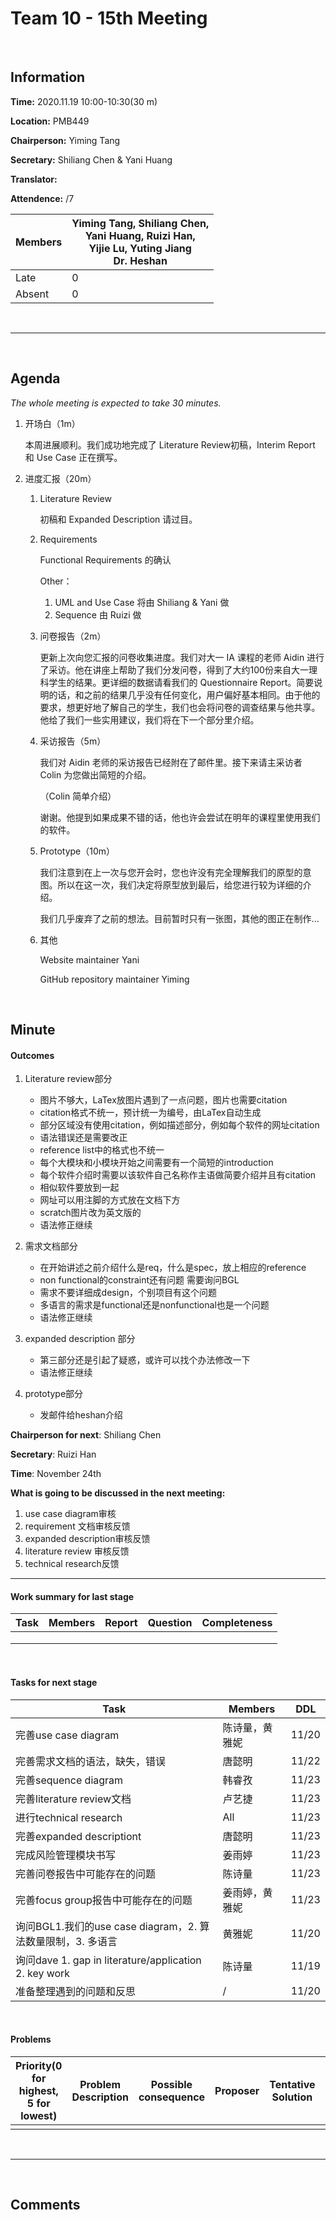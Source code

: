 # Team 10 - 15th Meeting 

<br>

## Information

**Time:**  2020.11.19 10:00-10:30(30 m)

**Location:** PMB449

**Chairperson:**  Yiming Tang

**Secretary:**  Shiliang Chen & Yani Huang

**Translator:**  

**Attendence:** /7

| **Members** | **Yiming Tang, Shiliang Chen, <br>Yani Huang, Ruizi Han, <br>Yijie Lu, Yuting Jiang<br/>Dr. Heshan** |
| ----------- | ------------------------------------------------------------ |
| Late        | 0                                                            |
| Absent      | 0                                                            |

<br>

------
<br>

## Agenda

*The whole meeting is expected to take 30 minutes.*

1. 开场白（1m）

   本周进展顺利。我们成功地完成了 Literature Review初稿，Interim Report 和 Use Case 正在撰写。

2. 进度汇报（20m）

   1. Literature Review

      初稿和 Expanded Description 请过目。

   2. Requirements

      Functional Requirements 的确认

      Other：

      1. UML and Use Case 将由 Shiliang & Yani 做
      2. Sequence 由 Ruizi 做

   3. 问卷报告（2m）

      更新上次向您汇报的问卷收集进度。我们对大一 IA 课程的老师 Aidin 进行了采访。他在讲座上帮助了我们分发问卷，得到了大约100份来自大一理科学生的结果。更详细的数据请看我们的 Questionnaire Report。简要说明的话，和之前的结果几乎没有任何变化，用户偏好基本相同。由于他的要求，想更好地了解自己的学生，我们也会将问卷的调查结果与他共享。他给了我们一些实用建议，我们将在下一个部分里介绍。

   4. 采访报告（5m）

      我们对 Aidin 老师的采访报告已经附在了邮件里。接下来请主采访者 Colin 为您做出简短的介绍。

      （Colin 简单介绍）

      谢谢。他提到如果成果不错的话，他也许会尝试在明年的课程里使用我们的软件。

   5. Prototype（10m）

      我们注意到在上一次与您开会时，您也许没有完全理解我们的原型的意图。所以在这一次，我们决定将原型放到最后，给您进行较为详细的介绍。

      我们几乎废弃了之前的想法。目前暂时只有一张图，其他的图正在制作...

   6. 其他

      Website maintainer Yani

      GitHub repository maintainer Yiming

<br>

## Minute

#### Outcomes

1. Literature review部分
   - 图片不够大，LaTex放图片遇到了一点问题，图片也需要citation
   - citation格式不统一，预计统一为编号，由LaTex自动生成
   - 部分区域没有使用citation，例如描述部分，例如每个软件的网址citation
   - 语法错误还是需要改正
   - reference list中的格式也不统一
   - 每个大模块和小模块开始之间需要有一个简短的introduction
   - 每个软件介绍时需要以该软件自己名称作主语做简要介绍并且有citation
   - 相似软件要放到一起
   - 网址可以用注脚的方式放在文档下方
   - scratch图片改为英文版的
   - 语法修正继续

2. 需求文档部分
   - 在开始讲述之前介绍什么是req，什么是spec，放上相应的reference
   - non functional的constraint还有问题 需要询问BGL
   - 需求不要详细成design，个别项目有这个问题
   - 多语言的需求是functional还是nonfunctional也是一个问题
   - 语法修正继续

3. expanded description 部分
   - 第三部分还是引起了疑惑，或许可以找个办法修改一下
   - 语法修正继续

4. prototype部分
   - 发邮件给heshan介绍





**Chairperson for next**: Shiliang Chen

**Secretary**: Ruizi Han

**Time**: November 24th

**What is going to be discussed in the next meeting:**

1. use case diagram审核
2. requirement 文档审核反馈
3. expanded description审核反馈
4. literature review 审核反馈
5. technical research反馈

-------


#### Work summary for last stage

| **Task**                                | **Members**                | **Report** | **Question**                                                 | **Completeness** |
| --------------------------------------- | -------------------------- | ---------- | ------------------------------------------------------------ | ---------------- |
|          |             |            |              |                  |
|          |             |            |              |                  |
|          |             |            |              |                  |

<br>

#### Tasks for next stage

| **Task**                                                     | **Members**                                           | **DDL**         |
| ------------------------------------------------------------ | ----------------------------------------------------- | --------------- |
| 完善use case diagram | 陈诗量，黄雅妮 | 11/20 |
| 完善需求文档的语法，缺失，错误 | 唐懿明 | 11/22 |
| 完善sequence diagram | 韩睿孜 | 11/23 |
| 完善literature review文档 | 卢艺捷 | 11/23 |
| 进行technical research | All | 11/23 |
| 完善expanded descriptiont | 唐懿明         | 11/23 |
| 完成风险管理模块书写 | 姜雨婷 | 11/23 |
| 完善问卷报告中可能存在的问题 | 陈诗量 | 11/23 |
| 完善focus group报告中可能存在的问题 | 姜雨婷，黄雅妮 | 11/23 |
| 询问BGL1.我们的use case diagram，2. 算法数量限制，3. 多语言 | 黄雅妮         | 11/20 |
| 询问dave 1. gap in literature/application 2. key work | 陈诗量 | 11/19 |
| 准备整理遇到的问题和反思 | / | 11/20 |

<br>

#### Problems

| Priority(0 for highest, 5 for lowest) | **Problem Description**                         | **Possible consequence**                | **Proposer** | **Tentative Solution**     | **Expected completion time** |
| ------------------------------------- | ----------------------------------------------- | --------------------------------------- | ------------ | -------------------------- | ---------------------------- |
|                                       |                         |                          |              |                        |                              |


<br>

-------

<br>

## Comments

